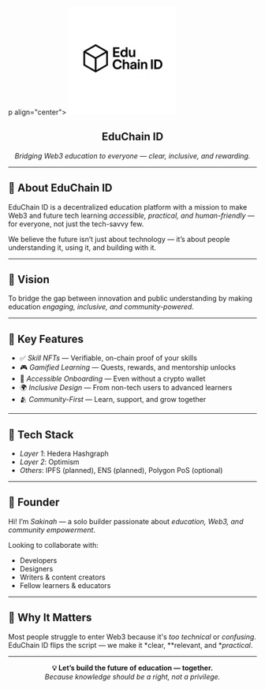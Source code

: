 p align="center">
  <img src="https://github.com/belreytokit/educhain-id/blob/main/EduChainID-logo.png.jpg?raw=true" alt="EduChain ID Logo" width="220"/>
</p>

<h2 align="center">EduChain ID</h2>
<p align="center"><i>Bridging Web3 education to everyone — clear, inclusive, and rewarding.</i></p>

---

## 🌟 About EduChain ID
EduChain ID is a decentralized education platform with a mission to make Web3 and future tech learning *accessible, practical, and human-friendly* — for everyone, not just the tech-savvy few.

We believe the future isn’t just about technology — it’s about people understanding it, using it, and building with it.

---

## 🚀 Vision
To bridge the gap between innovation and public understanding by making education *engaging, inclusive, and community-powered*.

---

## 🧩 Key Features
- ✅ *Skill NFTs* — Verifiable, on-chain proof of your skills  
- 🎮 *Gamified Learning* — Quests, rewards, and mentorship unlocks  
- 🧠 *Accessible Onboarding* — Even without a crypto wallet  
- 🌍 *Inclusive Design* — From non-tech users to advanced learners  
- 🫂 *Community-First* — Learn, support, and grow together  

---

## 🔧 Tech Stack
- *Layer 1*: Hedera Hashgraph  
- *Layer 2*: Optimism  
- *Others*: IPFS (planned), ENS (planned), Polygon PoS (optional)  

---

## 👤 Founder
Hi! I’m *Sakinah* — a solo builder passionate about *education, Web3, and community empowerment*.  

Looking to collaborate with:  
- Developers  
- Designers  
- Writers & content creators  
- Fellow learners & educators  

---

## 📌 Why It Matters
Most people struggle to enter Web3 because it's *too technical* or *confusing*.  
EduChain ID flips the script — we make it *clear, **relevant, and **practical*.  

---

<p align="center">
  <b>💡 Let’s build the future of education — together.</b><br/>
  <i>Because knowledge should be a right, not a privilege.</i>
</p>
